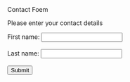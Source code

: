 <!DOCTYPE html>
<html>
   <head>
   Contact Foem
   </head>
<body>  
   <p>Please enter your contact details</p>
<form action="/action_page.php" method="get">
  <label for="fname">First name:</label>
  <input type="text" id="fname" name="fname"><br><br>
  <label for="lname">Last name:</label>
  <input type="text" id="lname" name="lname"><br><br>
  <input type="submit" value="Submit">
</form>
</body>
</html>
